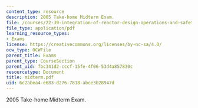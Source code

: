```yaml
---
content_type: resource
description: 2005 Take-home Midterm Exam.
file: /courses/22-39-integration-of-reactor-design-operations-and-safety-fall-2006/6c2abea4e683d2767818abce3b28947d_midterm.pdf
file_type: application/pdf
learning_resource_types:
- Exams
license: https://creativecommons.org/licenses/by-nc-sa/4.0/
ocw_type: OCWFile
parent_title: Exams
parent_type: CourseSection
parent_uid: fbc341d2-cccf-15fe-4f06-53d4a857830c
resourcetype: Document
title: midterm.pdf
uid: 6c2abea4-e683-d276-7818-abce3b28947d
---
```

2005 Take-home Midterm Exam.